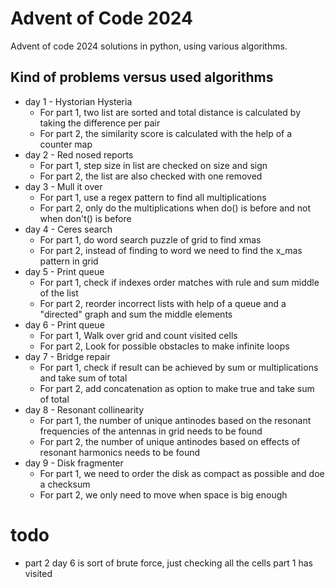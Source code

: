 # Advent of Code 2024

Advent of code 2024 solutions in python, using various algorithms.

## Kind of problems versus used algorithms

- day 1 - Hystorian Hysteria
    - For part 1, two list are sorted and total distance is calculated by taking the difference per pair
    - For part 2, the similarity score is calculated with the help of a counter map
- day 2 - Red nosed reports
    - For part 1, step size in list are checked on size and sign
    - For part 2, the list are also checked with one removed
- day 3 - Mull it over
    - For part 1, use a regex pattern to find all multiplications
    - For part 2, only do the multiplications when do() is before and not when don't() is before
- day 4 - Ceres search
    - For part 1, do word search puzzle of grid to find xmas
    - For part 2, instead of finding to word we need to find the x_mas pattern in grid
- day 5 - Print queue
    - For part 1, check if indexes order matches with rule and sum middle of the list
    - For part 2, reorder incorrect lists with help of a queue and a "directed" graph and sum the middle elements
- day 6 - Print queue
    - For part 1, Walk over grid and count visited cells
    - For part 2, Look for possible obstacles to make infinite loops
- day 7 - Bridge repair
    - For part 1, check if result can be achieved by sum or multiplications and take sum of total
    - For part 2, add concatenation as option to make true and take sum of total
- day 8 - Resonant collinearity
    - For part 1, the number of unique antinodes based on the resonant frequencies of the antennas in grid needs to be
      found
    - For part 2, the number of unique antinodes based on effects of resonant harmonics needs to be found
- day 9 - Disk fragmenter
    - For part 1, we need to order the disk as compact as possible and doe a checksum
    - For part 2, we only need to move when space is big enough

# todo

- part 2 day 6 is sort of brute force, just checking all the cells part 1 has visited